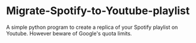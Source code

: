 # Migrate-Spotify-to-Youtube-playlist
A simple python program to create a replica of your Spotify playlist on Youtube. However beware of Google's quota limits.
